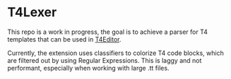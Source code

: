 # T4Lexer

This repo is a work in progress, the goal is to achieve a parser for T4 templates that can be used in [T4Editor](https://www.github.com/Tim-Maes/T4Editor).

Currently, the extension uses classifiers to colorize T4 code blocks, which are filtered out by using Regular Expressions. This is laggy and not performant, especially when working with large .tt files.

